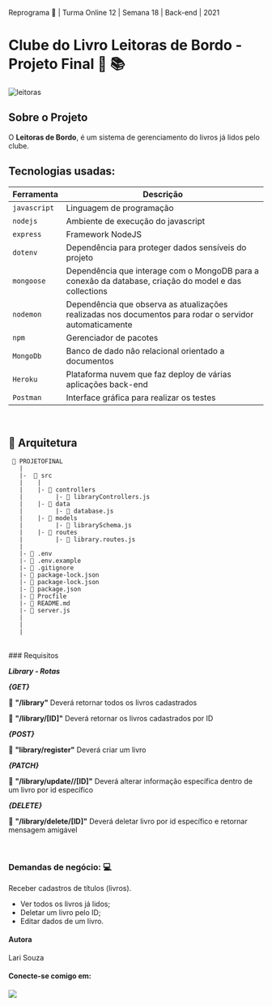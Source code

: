 Reprograma 🚀 | Turma Online 12 | Semana 18 | Back-end | 2021
# Clube do Livro Leitoras de Bordo - Projeto Final 👯 📚

![leitoras](https://user-images.githubusercontent.com/81570758/132615863-f0f08856-e51c-43d9-b11a-2925ce711331.jpg)
## Sobre o Projeto
O **Leitoras de Bordo**, é um sistema de gerenciamento do livros já lidos pelo clube.
## Tecnologias usadas:
| Ferramenta | Descrição |
| --- | --- |
| `javascript` | Linguagem de programação |
| `nodejs` | Ambiente de execução do javascript|
| `express` | Framework NodeJS |
| `dotenv` | Dependência para proteger dados sensíveis do projeto|
| `mongoose` | Dependência que interage com o MongoDB para a conexão da database, criação do model e das collections|
| `nodemon` | Dependência que observa as atualizações realizadas nos documentos para rodar o servidor automaticamente|
| `npm` | Gerenciador de pacotes|
| `MongoDb` | Banco de dado não relacional orientado a documentos|
| `Heroku` | Plataforma nuvem que faz deploy de várias aplicações back-end |
 `Postman` | Interface gráfica para realizar os testes|

<br>

## 📁 Arquitetura 

```
 📁 PROJETOFINAL
   |
   |-  📁 src
   |    |
   |    |- 📁 controllers
   |         |- 📄 libraryControllers.js
   |    |- 📁 data
   |         |- 📄 database.js 
   |    |- 📁 models
   |         |- 📄 librarySchema.js
   |    |- 📁 routes
   |         |- 📄 library.routes.js 
   |   
   |- 📄 .env
   |- 📄 .env.example
   |- 📄 .gitignore
   |- 📄 package-lock.json
   |- 📄 package-lock.json
   |- 📄 package.json
   |- 📄 Procfile
   |- 📄 README.md
   |- 📄 server.js
   |   
   |      
   |

```

<br>
### Requisitos
<br>

**_Library - Rotas_**

_**{GET}**_

:closed_book:  **"/library"** Deverá retornar todos os livros cadastrados

:closed_book: **"/library/[ID]"** Deverá retornar os livros cadastrados por ID

**_{POST}_**

:closed_book: **"library/register"**  Deverá criar um livro

**_{PATCH}_**

:closed_book: **"/library/update//[ID]"** Deverá alterar informação específica dentro de um livro por id específico

**_{DELETE}_**

:closed_book:  **"/library/delete/[ID]"** Deverá deletar livro por id específico e retornar mensagem amigável

<br>

### Demandas de negócio: :computer:
Receber  cadastros de títulos (livros).
- Ver todos os livros já lidos;
- Deletar um livro pelo ID;
- Editar dados de um livro.
#### <p> **Autora** </p>
Lari Souza
#### Conecte-se comigo em:
<div>

<A  href  =  "https://www.linkedin.com/in/souzlari"  alvo=  "_blank"><img  src=  "https://img.shields.io/badge/LinkedIn-0077B5?style=for-the-badge&logo=linkedin&logoColor=white" >

</div>
